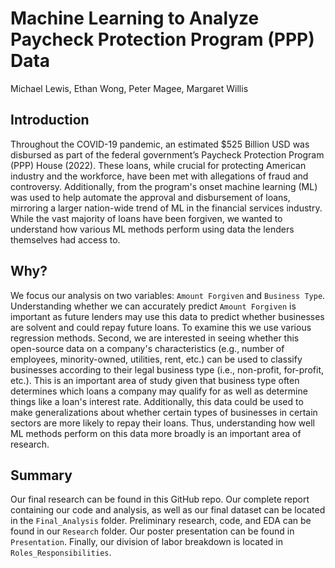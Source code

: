 # Machine Learning to Analyze Paycheck Protection Program (PPP) Data
Michael Lewis, Ethan Wong, Peter Magee, Margaret Willis

## Introduction
Throughout the COVID-19 pandemic, an estimated $525 Billion USD was disbursed as part of the federal government’s Paycheck Protection Program (PPP) House (2022). These loans, while crucial for protecting American industry and the workforce, have been met with allegations of fraud and controversy. Additionally, from the program's onset machine learning (ML) was used to help automate the approval and disbursement of loans, mirroring a larger nation-wide trend of ML in the financial services industry. While the vast majority of loans have been forgiven, we wanted to understand how various ML methods perform using data the lenders themselves had access to. 

## Why? 
We focus our analysis on two variables: `Amount Forgiven` and `Business Type`. Understanding whether we can accurately predict `Amount Forgiven` is important as future lenders may use this data to predict whether businesses are solvent and could repay future loans. To examine this we use various regression methods. Second, we are interested in seeing whether this open-source data on a company's characteristics (e.g., number of employees, minority-owned, utilities, rent, etc.) can be used to classify businesses according to their legal business type (i.e., non-profit, for-profit, etc.). This is an important area of study given that business type often determines which loans a company may qualify for as well as determine things like a loan's interest rate. Additionally, this data could be used to make generalizations about whether certain types of businesses in certain sectors are more likely to repay their loans. Thus, understanding how well ML methods perform on this data more broadly is an important area of research.

## Summary 
Our final research can be found in this GitHub repo. Our complete report containing our code and analysis, as well as our final dataset can be located in the `Final_Analysis` folder. Preliminary research, code, and EDA can be found in our `Research` folder. Our poster presentation can be found in `Presentation`. Finally, our division of labor breakdown is located in `Roles_Responsibilities`. 
